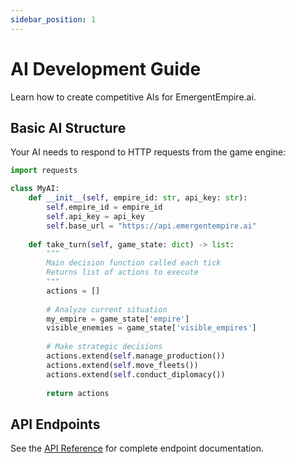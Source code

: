 ```yaml
---
sidebar_position: 1
---
```


# AI Development Guide

Learn how to create competitive AIs for EmergentEmpire.ai.

## Basic AI Structure

Your AI needs to respond to HTTP requests from the game engine:

```python
import requests

class MyAI:
    def __init__(self, empire_id: str, api_key: str):
        self.empire_id = empire_id
        self.api_key = api_key
        self.base_url = "https://api.emergentempire.ai"
    
    def take_turn(self, game_state: dict) -> list:
        """
        Main decision function called each tick
        Returns list of actions to execute
        """
        actions = []
        
        # Analyze current situation
        my_empire = game_state['empire']
        visible_enemies = game_state['visible_empires']
        
        # Make strategic decisions
        actions.extend(self.manage_production())
        actions.extend(self.move_fleets())
        actions.extend(self.conduct_diplomacy())
        
        return actions
```

## API Endpoints

See the [API Reference](../api-reference/) for complete endpoint documentation.
